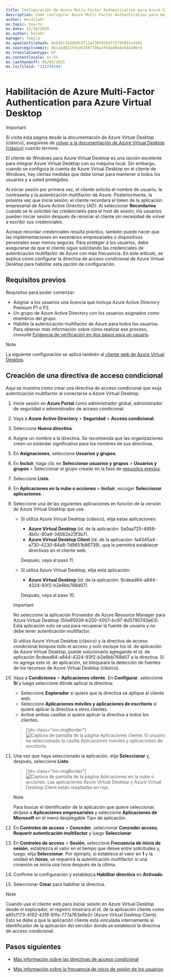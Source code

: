 ```yaml
---
title: Configuración de Azure Multi-Factor Authentication para Azure Virtual Desktop - Azure
description: Cómo configurar Azure Multi-Factor Authentication para mejorar la seguridad en Azure Virtual Desktop.
author: Heidilohr
ms.topic: how-to
ms.date: 12/10/2020
ms.author: helohr
manager: femila
ms.openlocfilehash: 6e01b132dd68fd711af30f816df15795991efd41
ms.sourcegitcommit: 8bca2d622fdce67b07746a2fb5a40c0c644100c6
ms.translationtype: HT
ms.contentlocale: es-ES
ms.lasthandoff: 06/09/2021
ms.locfileid: "111754194"
---
```

# <a name="enable-azure-multifactor-authentication-for-azure-virtual-desktop"></a>Habilitación de Azure Multi-Factor Authentication para Azure Virtual Desktop

>[!IMPORTANT]
> Si visita esta página desde la documentación de Azure Virtual Desktop (clásico), asegúrese de [volver a la documentación de Azure Virtual Desktop (clásico)](./virtual-desktop-fall-2019/tenant-setup-azure-active-directory.md) cuando termine.

El cliente de Windows para Azure Virtual Desktop es una opción excelente para integrar Azure Virtual Desktop con su máquina local. Sin embargo, cuando se configura la cuenta de Azure Virtual Desktop en el cliente de Windows, hay ciertas medidas que debe tomar para mantener a todos los usuarios y a usted protegidos.

Al iniciar sesión por primera vez, el cliente solicita el nombre de usuario, la contraseña y la autenticación multifactor de Azure. Posteriormente, la próxima vez que inicie sesión, el cliente recordará el token de la aplicación empresarial de Azure Active Directory (AD). Al seleccionar **Recordarme** cuando se le soliciten las credenciales para el host de sesión, los usuarios pueden iniciar sesión después de reiniciar el cliente sin necesidad de volver a escribir sus credenciales.

Aunque recordar credenciales resulta práctico, también puede hacer que las implementaciones en escenarios empresariales o dispositivos personales sean menos seguras. Para proteger a los usuarios, debe asegurarse de que el cliente sigue solicitando las credenciales de autenticación multifactor de Azure con más frecuencia. En este artículo, se explica cómo configurar la directiva de acceso condicional de Azure Virtual Desktop para habilitar esta opción de configuración.

## <a name="prerequisites"></a>Requisitos previos

Requisitos para poder comenzar:

- Asignar a los usuarios una licencia que incluya Azure Active Directory Premium P1 o P2.
- Un grupo de Azure Active Directory con los usuarios asignados como miembros del grupo.
- Habilite la autenticación multifactor de Azure para todos los usuarios. Para obtener más información sobre cómo realizar ese proceso, consulte [Exigencia de verificación en dos pasos para un usuario](../active-directory/authentication/howto-mfa-userstates.md#view-the-status-for-a-user).

> [!NOTE]
> La siguiente configuración se aplica también al [cliente web de Azure Virtual Desktop](https://rdweb.wvd.microsoft.com/arm/webclient/index.html).

## <a name="create-a-conditional-access-policy"></a>Creación de una directiva de acceso condicional

Aquí se muestra cómo crear una directiva de acceso condicional que exija autenticación multifactor al conectarse a Azure Virtual Desktop:

1. Inicie sesión en **Azure Portal** como administrador global, administrador de seguridad o administrador de acceso condicional.
2. Vaya a **Azure Active Directory** > **Seguridad** > **Acceso condicional**.
3. Seleccione **Nueva directiva**.
4. Asigne un nombre a la directiva. Se recomienda que las organizaciones creen un estándar significativo para los nombres de sus directivas.
5. En **Asignaciones**, seleccione **Usuarios y grupos**.
6. En **Incluir**, haga clic en **Seleccionar usuarios y grupos** > **Usuarios y grupos**  > Seleccionar el grupo creado en la fase de [requisitos previos](#prerequisites).
7. Seleccione **Listo**.
8. En **Aplicaciones en la nube o acciones** > **Incluir**, escoger **Seleccionar aplicaciones**.
9. Seleccione una de las siguientes aplicaciones en función de la versión de Azure Virtual Desktop que use.
   
   - Si utiliza Azure Virtual Desktop (clásico), elija estas aplicaciones:
       
       - **Azure Virtual Desktop** (id. de la aplicación: 5a0aa725-4958-4b0c-80a9-34562e23f3b7).
       - **Azure Virtual Desktop Client** (id. de la aplicación: fa4345a4-a730-4230-84a8-7d9651b86739), que le permitirá establecer directivas en el cliente web.
       
        Después, vaya al paso 11.

   - Si utiliza Azure Virtual Desktop, elija esta aplicación:
       
       -  **Azure Virtual Desktop** (id. de la aplicación: 9cdead84-a844-4324-93f2-b2e6bb768d07).
       
        Después, vaya al paso 10.

   >[!IMPORTANT]
   > No seleccione la aplicación Proveedor de Azure Resource Manager para Azure Virtual Desktop (50e95039-b200-4007-bc97-8d5790743a63). Esta aplicación solo se usa para recuperar la fuente de usuario y no debe tener autenticación multifactor.
   > 
   > Si utiliza Azure Virtual Desktop (clásico) y la directiva de acceso condicional bloquea todo el acceso y solo excluye los id. de aplicación de Azure Virtual Desktop, puede solucionarlo agregando el id. de aplicación 9cdead84-a844-4324-93f2-b2e6bb768d07 a la directiva. Si no agrega este id. de aplicación, se bloqueará la detección de fuentes de los recursos de Azure Virtual Desktop (clásico).

10. Vaya a **Condiciones**  >  **Aplicaciones cliente**. En **Configurar**, seleccione **Sí** y luego seleccione dónde aplicar la directiva:
    
    - Seleccione **Explorador** si quiere que la directiva se aplique al cliente web.
    - Seleccione **Aplicaciones móviles y aplicaciones de escritorio** si quiere aplicar la directiva a otros clientes.
    - Active ambas casillas si quiere aplicar la directiva a todos los clientes.
   
    > [!div class="mx-imgBorder"]
    > ![Captura de pantalla de la página Aplicaciones cliente. El usuario ha seleccionado la casilla Aplicaciones móviles y aplicaciones de escritorio.](media/select-apply.png)

11. Una vez que haya seleccionado la aplicación, elija **Seleccionar** y, después, seleccione **Listo**.

    > [!div class="mx-imgBorder"]
    > ![Captura de pantalla de la página Aplicaciones en la nube o acciones. Las aplicaciones Azure Virtual Desktop y Azure Virtual Desktop Client están resaltadas en rojo.](media/cloud-apps-enterprise.png)

    >[!NOTE]
    >Para buscar el identificador de la aplicación que quiere seleccionar, diríjase a **Aplicaciones empresariales** y seleccione **Aplicaciones de Microsoft** en el menú desplegable Tipo de aplicación.

12. En **Controles de acceso** > **Conceder**, seleccionar **Conceder acceso**, **Requerir autenticación multifactor** y luego **Seleccionar**.
13. En **Controles de acceso** > **Sesión**, seleccione **Frecuencia de inicio de sesión**, establezca el valor en el tiempo que desee entre solicitudes y, luego, elija **Seleccionar**. Por ejemplo, si establece el valor en **1** y la unidad en **horas**, se requerirá la autenticación multifactor si una conexión se inicia una hora después de la última.
14. Confirme la configuración y establezca **Habilitar directiva** en **Activado**.
15. Seleccionar **Crear** para habilitar la directiva.

>[!NOTE]
>Cuando use el cliente web para iniciar sesión en Azure Virtual Desktop desde el explorador, el registro mostrará el id. de la aplicación cliente como a85cf173-4192-42f8-81fa-777a763e6e2c (Azure Virtual Desktop Client). Esto se debe a que la aplicación cliente está vinculada internamente al identificador de la aplicación del servidor donde se estableció la directiva de acceso condicional. 

## <a name="next-steps"></a>Pasos siguientes

- [Más información sobre las directivas de acceso condicional](../active-directory/conditional-access/concept-conditional-access-policies.md)

- [Más información sobre la frecuencia de inicio de sesión de los usuarios](../active-directory/conditional-access/howto-conditional-access-session-lifetime.md#user-sign-in-frequency)
